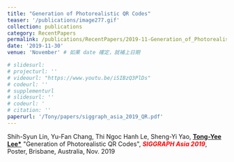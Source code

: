 ```yaml
---
title: "Generation of Photorealistic QR Codes"
teaser: '/publications/image277.gif'
collection: publications
category: RecentPapers
permalink: /publications/RecentPapers/2019-11-Generation_of_Photorealistic_QR_Codes
date: '2019-11-30'
venue: 'November' # 如果 date 確定，就補上日期

# slidesurl: 
# projecturl: ''
# videourl: "https://www.youtu.be/iSIBzQ3PlDs"
# codeurl: ''
# supplementurl
# slidesurl: ''
# codeurl: '
# citation: ''
paperurl: '/Tony/papers/siggraph_asia_2019_QR.pdf'
---
```


Shih-Syun Lin, Yu-Fan Chang, Thi Ngoc Hanh Le, Sheng-Yi Yao, <strong><u>Tong-Yee Lee*</u></strong> "Generation of Photorealistic QR Codes", <strong><i><span style="color:red">SIGGRAPH Asia 2019</span></i></strong>, Poster, Brisbane, Australia, Nov. 2019
